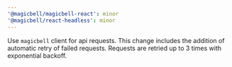 ```yaml
---
'@magicbell/magicbell-react': minor
'@magicbell/react-headless': minor
---
```


Use `magicbell` client for api requests. This change includes the addition of automatic retry of failed requests. Requests are retried up to 3 times with exponential backoff.
